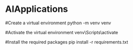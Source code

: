 # AIApplications
#Create a virtual environment
python -m venv venv

#Activate the virtual environment
venv\Scripts\activate

#Install the required packages
pip install -r requirements.txt